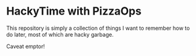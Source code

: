 # HackyTime with PizzaOps

This repository is simply a collection of things I want to remember how to do later, most of which are hacky garbage.

Caveat emptor!
